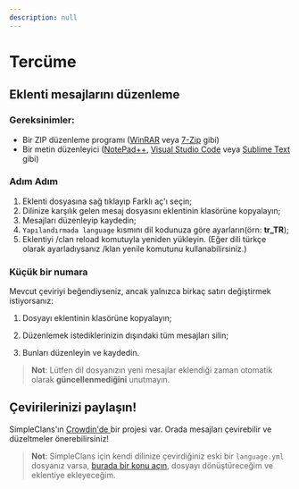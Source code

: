 ```yaml
---
description: null
---
```


# Tercüme

## Eklenti mesajlarını düzenleme

### Gereksinimler:

* Bir ZIP düzenleme programı \([WinRAR](https://www.win-rar.com/download.html?&L=0) veya [7-Zip](https://www.7-zip.org/download.html) gibi\)
* Bir metin düzenleyici \([NotePad++](https://notepad-plus-plus.org/downloads/), [Visual Studio Code](https://code.visualstudio.com/) veya [Sublime Text](https://www.sublimetext.com/) gibi\)

### Adım Adım

1. Eklenti dosyasına sağ tıklayıp Farklı aç'ı seçin;
2. Dilinize karşılık gelen mesaj dosyasını eklentinin klasörüne kopyalayın;
3. Mesajları düzenleyip kaydedin;
4. `Yapılandırmada language` kısmını dil kodunuza göre ayarların\(örn: **tr\_TR**\);
5. Eklentiyi /clan reload komutuyla yeniden yükleyin. \(Eğer dili türkçe olarak ayarladıysanız /klan yenile komutunu kullanabilirsiniz.\)

### Küçük bir numara

Mevcut çeviriyi beğendiyseniz, ancak yalnızca birkaç satırı değiştirmek istiyorsanız: 

1. Dosyayı eklentinin klasörüne kopyalayın; 

2. Düzenlemek istediklerinizin dışındaki tüm mesajları silin; 

3. Bunları düzenleyin ve kaydedin.

> **Not**: Lütfen dil dosyanızın yeni mesajlar eklendiği zaman otomatik olarak **güncellenmediğini** unutmayın.

## Çevirilerinizi paylaşın!

SimpleClans'ın [Crowdin'de ](https://crowdin.com/project/simpleclans)bir projesi var. Orada mesajları çevirebilir ve düzeltmeler önerebilirsiniz!

> **Not**: SimpleClans için kendi dilinize çevirdiğiniz eski bir `language.yml` dosyanız varsa, [burada bir konu açın](https://github.com/RoinujNosde/SimpleClans/issues?q=is%3Aissue+is%3Aopen+sort%3Aupdated-desc), dosyayı dönüştüreceğim ve eklentiye ekleyeceğim.

